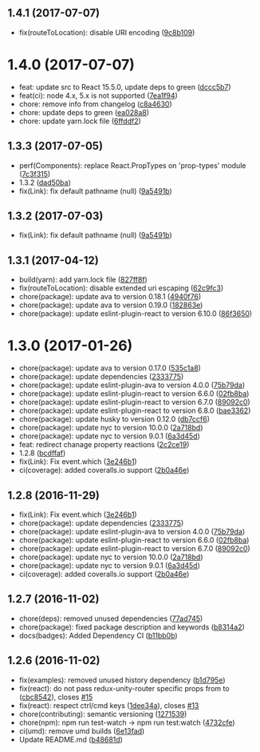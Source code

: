 <a name="1.4.1"></a>
## 1.4.1 (2017-07-07)

* fix(routeToLocation): disable URI encoding ([9c8b109](https://github.com/auru/redux-unity-router/commit/9c8b109))



<a name="1.4.0"></a>
# 1.4.0 (2017-07-07)

* feat: update src to React 15.5.0, update deps to green ([dccc5b7](https://github.com/auru/redux-unity-router/commit/dccc5b7))
* feat(ci): node 4.x, 5.x is not supported ([7ea1f94](https://github.com/auru/redux-unity-router/commit/7ea1f94))
* chore: remove info from changelog ([c8a4630](https://github.com/auru/redux-unity-router/commit/c8a4630))
* chore: update deps to green ([ea028a8](https://github.com/auru/redux-unity-router/commit/ea028a8))
* chore: update yarn.lock file ([6ffddf2](https://github.com/auru/redux-unity-router/commit/6ffddf2))



<a name="1.3.3"></a>
## 1.3.3 (2017-07-05)

* perf(Components): replace React.PropTypes on 'prop-types' module ([7c3f315](https://github.com/auru/redux-unity-router/commit/7c3f315))
* 1.3.2 ([dad50ba](https://github.com/auru/redux-unity-router/commit/dad50ba))
* fix(Link): fix default pathname (null) ([9a5491b](https://github.com/auru/redux-unity-router/commit/9a5491b))



<a name="1.3.2"></a>
## 1.3.2 (2017-07-03)

* fix(Link): fix default pathname (null) ([9a5491b](https://github.com/auru/redux-unity-router/commit/9a5491b))



<a name="1.3.1"></a>
## 1.3.1 (2017-04-12)

* build(yarn): add yarn.lock file ([827ff8f](https://github.com/auru/redux-unity-router/commit/827ff8f))
* fix(routeToLocation): disable extended uri escaping ([62c9fc3](https://github.com/auru/redux-unity-router/commit/62c9fc3))
* chore(package): update ava to version 0.18.1 ([4940f76](https://github.com/auru/redux-unity-router/commit/4940f76))
* chore(package): update ava to version 0.19.0 ([182863e](https://github.com/auru/redux-unity-router/commit/182863e))
* chore(package): update eslint-plugin-react to version 6.10.0 ([86f3650](https://github.com/auru/redux-unity-router/commit/86f3650))



<a name="1.3.0"></a>
# 1.3.0 (2017-01-26)

* chore(package): update ava to version 0.17.0 ([535c1a8](https://github.com/auru/redux-unity-router/commit/535c1a8))
* chore(package): update dependencies ([2333775](https://github.com/auru/redux-unity-router/commit/2333775))
* chore(package): update eslint-plugin-ava to version 4.0.0 ([75b79da](https://github.com/auru/redux-unity-router/commit/75b79da))
* chore(package): update eslint-plugin-react to version 6.6.0 ([02fb8ba](https://github.com/auru/redux-unity-router/commit/02fb8ba))
* chore(package): update eslint-plugin-react to version 6.7.0 ([89092c0](https://github.com/auru/redux-unity-router/commit/89092c0))
* chore(package): update eslint-plugin-react to version 6.8.0 ([bae3362](https://github.com/auru/redux-unity-router/commit/bae3362))
* chore(package): update husky to version 0.12.0 ([db7ccf6](https://github.com/auru/redux-unity-router/commit/db7ccf6))
* chore(package): update nyc to version 10.0.0 ([2a718bd](https://github.com/auru/redux-unity-router/commit/2a718bd))
* chore(package): update nyc to version 9.0.1 ([6a3d45d](https://github.com/auru/redux-unity-router/commit/6a3d45d))
* feat: redirect chanage property reactions ([2c2ce19](https://github.com/auru/redux-unity-router/commit/2c2ce19))
* 1.2.8 ([bcdffaf](https://github.com/auru/redux-unity-router/commit/bcdffaf))
* fix(Link): Fix event.which ([3e246b1](https://github.com/auru/redux-unity-router/commit/3e246b1))
* ci(coverage): added coveralls.io support ([2b0a46e](https://github.com/auru/redux-unity-router/commit/2b0a46e))



<a name="1.2.8"></a>
## 1.2.8 (2016-11-29)

* fix(Link): Fix event.which ([3e246b1](https://github.com/auru/redux-unity-router/commit/3e246b1))
* chore(package): update dependencies ([2333775](https://github.com/auru/redux-unity-router/commit/2333775))
* chore(package): update eslint-plugin-ava to version 4.0.0 ([75b79da](https://github.com/auru/redux-unity-router/commit/75b79da))
* chore(package): update eslint-plugin-react to version 6.6.0 ([02fb8ba](https://github.com/auru/redux-unity-router/commit/02fb8ba))
* chore(package): update eslint-plugin-react to version 6.7.0 ([89092c0](https://github.com/auru/redux-unity-router/commit/89092c0))
* chore(package): update nyc to version 10.0.0 ([2a718bd](https://github.com/auru/redux-unity-router/commit/2a718bd))
* chore(package): update nyc to version 9.0.1 ([6a3d45d](https://github.com/auru/redux-unity-router/commit/6a3d45d))
* ci(coverage): added coveralls.io support ([2b0a46e](https://github.com/auru/redux-unity-router/commit/2b0a46e))



<a name="1.2.7"></a>
## 1.2.7 (2016-11-02)

* chore(deps): removed unused dependencies ([77ad745](https://github.com/auru/redux-unity-router/commit/77ad745))
* chore(package): fixed package description and keywords ([b8314a2](https://github.com/auru/redux-unity-router/commit/b8314a2))
* docs(badges): Added Dependency CI ([b11bb0b](https://github.com/auru/redux-unity-router/commit/b11bb0b))



<a name="1.2.6"></a>
## 1.2.6 (2016-11-02)

* fix(examples): removed unused history dependency ([b1d795e](https://github.com/auru/redux-unity-router/commit/b1d795e))
* fix(react): do not pass redux-unity-router specific props from <Link> to <a> ([cbc8542](https://github.com/auru/redux-unity-router/commit/cbc8542)), closes [#15](https://github.com/auru/redux-unity-router/issues/15)
* fix(react): respect ctrl/cmd keys ([1dee34a](https://github.com/auru/redux-unity-router/commit/1dee34a)), closes [#13](https://github.com/auru/redux-unity-router/issues/13)
* chore(contributing): semantic versioning ([1271539](https://github.com/auru/redux-unity-router/commit/1271539))
* chore(npm): npm run test-watch -> npm run test:watch ([4732cfe](https://github.com/auru/redux-unity-router/commit/4732cfe))
* ci(umd): remove umd builds ([6e13fad](https://github.com/auru/redux-unity-router/commit/6e13fad))
* Update README.md ([b48681d](https://github.com/auru/redux-unity-router/commit/b48681d))



